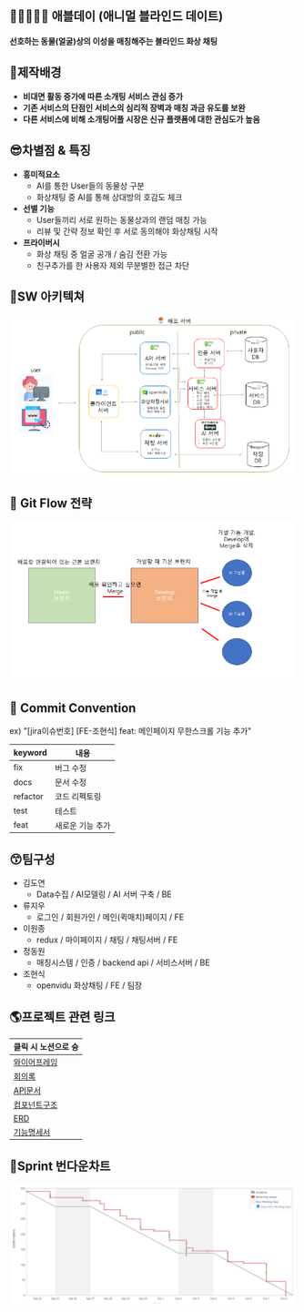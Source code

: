 ## 👩🏻‍🤝‍🧑🏻 애블데이 (애니멀 블라인드 데이트)

#### 선호하는 동물(얼굴)상의 이성을 매칭해주는 블라인드 화상 채팅



## 🤔제작배경

- **비대면 활동 증가에 따른 소개팅 서비스 관심 증가**
- **기존 서비스의 단점인 서비스의 심리적 장벽과 매칭 과금 유도를 보완**
- **다른 서비스에 비해 소개팅어플 시장은 신규 플랫폼에 대한 관심도가 높음**

## 😎차별점 & 특징

- **흥미적요소**
  - AI를 통한 User들의 동물상 구분
  - 화상채팅 중 AI를 통해 상대방의 호감도 체크
- **선별 기능**
  - User들끼리 서로 원하는 동물상과의 랜덤 매칭 가능
  - 리뷰 및 간략 정보 확인 후 서로 동의해야 화상채팅 시작 
- **프라이버시**
  - 화상 채팅 중 얼굴 공개 / 숨김 전환 가능
  - 친구추가를 한 사용자 제외 무분별한 접근 차단

## 🌈SW 아키텍쳐

![SW 아키텍쳐](SW%20%EC%95%84%ED%82%A4%ED%85%8D%EC%B3%90.png)

## 🌊 Git Flow 전략

![gitflow](gitflow.png)

## 🤝 Commit Convention

ex)  "[jira이슈번호] [FE-조현식] feat: 메인페이지 무한스크롤 기능 추가"

| keyword  | 내용             |
| -------- | ---------------- |
| fix      | 버그 수정        |
| docs     | 문서 수정        |
| refactor | 코드 리펙토링    |
| test     | 테스트           |
| feat     | 새로운 기능 추가 |



## 😙팀구성

- 김도연
  - Data수집 / AI모델링 / AI 서버 구축 / BE
- 류지우
  - 로그인 / 회원가인 / 메인(퀵매치)페이지 / FE
- 이원종
  - redux / 마이페이지 / 채팅 / 채팅서버 / FE
- 정동원
  - 매칭시스템 / 인증 / backend api / 서비스서버 / BE
- 조현식
  - openvidu 화상채팅 / FE / 팀장 


## 🌎프로젝트 관련 링크

| 클릭 시 노션으로 슝                                          |
| :----------------------------------------------------------- |
| [와이어프레임](https://www.notion.so/dad30e3064ef4f319072e12590a00858) |
| [회의록](https://www.notion.so/24a741c90bad4608bc9a14d56d6fde99?v=1e3d3efc71824ca89ec9b28e054ae613) |
| [API문서](https://www.notion.so/7152d1e6ac264759a3392128283c2cb7?v=6dd08abc6a48465c91dc4ed28d2c6006) |
| [컴포넌트구조](https://www.notion.so/79f8f9583dce43c380a80e93016229ec) |
| [ERD](https://www.notion.so/ERD-ae13c466ba1f416e93d61b0346c886b0) |
| [기능명세서](https://www.notion.so/3c1334be473d428a904779836eddb080?v=934f2436d30c403ca0906b0ddd1975cb) |



## 🛫Sprint 번다운차트

![image-20211008024615055](image-20211008024615055.png)

